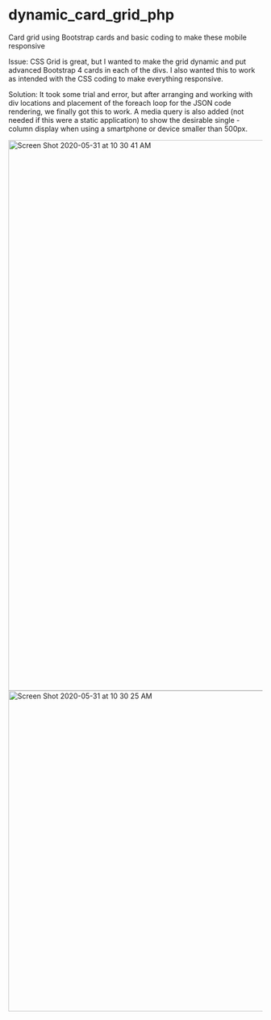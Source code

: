 # dynamic_card_grid_php
Card grid using Bootstrap cards and basic coding to make these mobile responsive

Issue: CSS Grid is great, but I wanted to make the grid dynamic and put advanced Bootstrap 4 cards in each of the divs. I also wanted this to work 
as intended with the CSS coding to make everything responsive. 

Solution: It took some trial and error, but after arranging and working with div locations and placement of the foreach loop for the JSON code rendering,
we finally got this to work. A media query is also added (not needed if this were a static application) to show the desirable single
-column display when using a smartphone or device smaller than 500px. 


<img width="1090" alt="Screen Shot 2020-05-31 at 10 30 41 AM" src="https://user-images.githubusercontent.com/22375594/83356176-ce660300-a329-11ea-9a8f-37fc29e53194.png">
<img width="635" alt="Screen Shot 2020-05-31 at 10 30 25 AM" src="https://user-images.githubusercontent.com/22375594/83356178-cf973000-a329-11ea-8b2d-fa35131de4c2.png">

